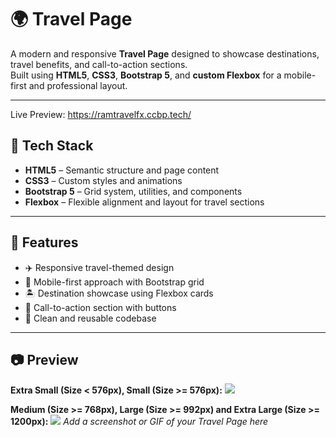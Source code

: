 # 🌍 Travel Page

A modern and responsive **Travel Page** designed to showcase destinations, travel benefits, and call-to-action sections.  
Built using **HTML5**, **CSS3**, **Bootstrap 5**, and **custom Flexbox** for a mobile-first and professional layout.  

---

Live Preview: https://ramtravelfx.ccbp.tech/

## 🚀 Tech Stack
- **HTML5** – Semantic structure and page content  
- **CSS3** – Custom styles and animations  
- **Bootstrap 5** – Grid system, utilities, and components  
- **Flexbox** – Flexible alignment and layout for travel sections  

---

## 📌 Features
- ✈️ Responsive travel-themed design  
- 📱 Mobile-first approach with Bootstrap grid  
- 🏝️ Destination showcase using Flexbox cards  
- 🎯 Call-to-action section with buttons  
- 🌟 Clean and reusable codebase  

---

## 📷 Preview

**Extra Small (Size < 576px), Small (Size >= 576px):**
<img src="https://assets.ccbp.in/frontend/content/intermediate-rwd/travel-sm-output.png"/>

**Medium (Size >= 768px), Large (Size >= 992px) and Extra Large (Size >= 1200px):**
<img src="https://assets.ccbp.in/frontend/content/intermediate-rwd/travel-md-output.png"/>
_Add a screenshot or GIF of your Travel Page here_  

